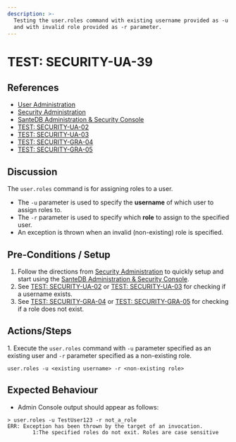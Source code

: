 ```yaml
---
description: >-
  Testing the user.roles command with existing username provided as -u parameter
  and with invalid role provided as -r parameter.
---
```


# TEST: SECURITY-UA-39

## References

* [User Administration](../../../../../../operations/system-administration/host-administration/santedb-icdr-admin-console/user-administration.md)
* [Security Administration](../../../../../../operations/system-administration/security-administration/#demo-environment)&#x20;
* [SanteDB Administration & Security Console](../../../../../../operations/system-administration/host-administration/santedb-icdr-admin-console/)
* [TEST: SECURITY-UA-02](test-security-ua-02.md)
* [TEST: SECURITY-UA-03](test-security-ua-03.md)
* [TEST: SECURITY-GRA-04](../group-role-administration/test-security-gra-04.md)
* [TEST: SECURITY-GRA-05](../group-role-administration/test-security-gra-05.md)

## Discussion

The `user.roles` command is for assigning roles to a user.&#x20;

* The `-u` parameter is used to specify the **username** of which user to assign roles to.
* The `-r` parameter is used to specify which **role** to assign to the specified user.
* An exception is thrown when an invalid (non-existing) role is specified.

## Pre-Conditions / Setup

1. Follow the directions from [Security Administration](../../../../../../operations/system-administration/security-administration/#demo-environment) to quickly setup and start using the [SanteDB Administration & Security Console](../../../../../../operations/system-administration/host-administration/santedb-icdr-admin-console/).
2. See [TEST: SECURITY-UA-02](test-security-ua-02.md) or [TEST: SECURITY-UA-03](test-security-ua-03.md) for checking if a username exists.
3. See [TEST: SECURITY-GRA-04](../group-role-administration/test-security-gra-04.md) or [TEST: SECURITY-GRA-05](../group-role-administration/test-security-gra-05.md) for checking if a role does not exist.

## Actions/Steps

1\. Execute the `user.roles` command with `-u` parameter specified as an existing user and `-r` parameter specified as a non-existing role.

```
user.roles -u <existing username> -r <non-existing role>
```

## Expected Behaviour

* Admin Console output should appear as follows:

```
> user.roles -u TestUser123 -r not_a_role
ERR: Exception has been thrown by the target of an invocation.
        1:The specified roles do not exit. Roles are case sensitive
```
